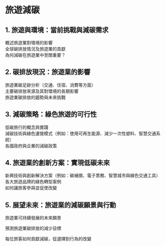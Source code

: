 # 旅遊減碳
## 1. 旅遊與環境：當前挑戰與減碳需求
概述旅遊業對環境的影響\
全球碳排放情況及旅遊業的貢獻\
為何減碳在旅遊業中至關重要？
## 2. 碳排放現況：旅遊業的影響
旅遊業碳足跡分析（交通、住宿、消費等方面）\
主要碳排放來源及其對環境的長期影響\
旅遊業碳排放的趨勢與未來挑戰
## 3. 減碳策略：綠色旅遊的可行性
低碳旅行的概念與實踐\
減碳技術與綠色運營模式（例如：使用可再生能源、減少一次性塑料、智慧交通系統）\
各國政府與企業的減碳政策
## 4. 旅遊業的創新方案：實現低碳未來
新興技術與創新解決方案（例如：碳補償、電子票務、智慧城市與綠色交通工具）\
各大旅遊品牌的綠色轉型案例\
如何讓旅客參與並促使改變
## 5. 展望未來：旅遊業的減碳願景與行動
旅遊業可持續發展的未來願景

預測旅遊業碳排放的減少目標

每位旅客如何貢獻減碳，從選擇到行為的改變
